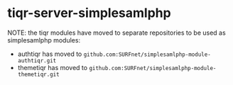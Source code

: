 # tiqr-server-simplesamlphp

NOTE: the tiqr modules have moved to separate repositories to be used as simplesamlphp modules:

- authtiqr has moved to `github.com:SURFnet/simplesamlphp-module-authtiqr.git`
- themetiqr has moved to `github.com:SURFnet/simplesamlphp-module-themetiqr.git`
